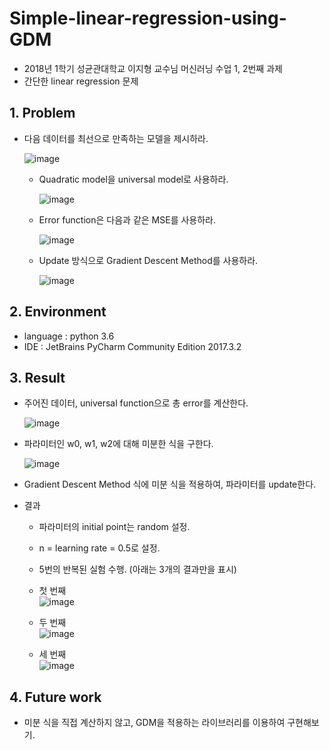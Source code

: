 # Simple-linear-regression-using-GDM
 - 2018년 1학기 성균관대학교 이지형 교수님 머신러닝 수업 1, 2번째 과제
 - 간단한 linear regression 문제

## 1. Problem
 - 다음 데이터를 최선으로 만족하는 모델을 제시하라.
 
   ![image](https://user-images.githubusercontent.com/26705935/40695408-0fcf755c-63fc-11e8-97e7-902ee2dd37b5.png)
   
   - Quadratic model을 universal model로 사용하라.
   
     ![image](https://user-images.githubusercontent.com/26705935/40695442-373f1264-63fc-11e8-8482-c16c987c690a.png)
     
   - Error function은 다음과 같은 MSE를 사용하라.
   
     ![image](https://user-images.githubusercontent.com/26705935/40695566-b60bc47a-63fc-11e8-9671-ec6fa00b3b48.png)
     
   - Update 방식으로 Gradient Descent Method를 사용하라.
   
     ![image](https://user-images.githubusercontent.com/26705935/40695750-870bde5c-63fd-11e8-880e-56db325f365f.png)

    
## 2. Environment
 - language : python 3.6
 - IDE : JetBrains PyCharm Community Edition 2017.3.2
 
## 3. Result
 - 주어진 데이터, universal function으로 총 error를 계산한다.
 
   ![image](https://user-images.githubusercontent.com/26705935/40695651-1cc5c54e-63fd-11e8-8907-30909e91992c.png)
 
 - 파라미터인 w0, w1, w2에 대해 미분한 식을 구한다.
 
   ![image](https://user-images.githubusercontent.com/26705935/40695704-525a79fc-63fd-11e8-84d2-a16bba85cf1c.png)
   
 - Gradient Descent Method 식에 미분 식을 적용하여, 파라미터를 update한다.
 
 - 결과
   - 파라미터의 initial point는 random 설정.
   - n = learning rate = 0.5로 설정.
   - 5번의 반복된 실험 수행. (아래는 3개의 결과만을 표시)
   - 첫 번째  
     ![image](https://user-images.githubusercontent.com/26705935/40695836-010d8cdc-63fe-11e8-93c3-7547e7520e7f.png)
     
   - 두 번째   
     ![image](https://user-images.githubusercontent.com/26705935/40695867-2d2f1db2-63fe-11e8-879a-52067e16241a.png)
     
   - 세 번째  
     ![image](https://user-images.githubusercontent.com/26705935/40695892-448352b2-63fe-11e8-961b-5d840f170907.png)
  
 ## 4. Future work
 - 미분 식을 직접 계산하지 않고, GDM을 적용하는 라이브러리를 이용하여 구현해보기.
